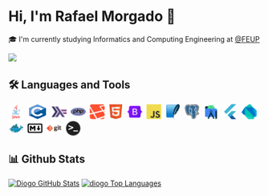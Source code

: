 # Hi, I'm Rafael Morgado 👋

🎓 I'm currently studying Informatics and Computing Engineering at [@FEUP](https://sigarra.up.pt/feup/pt/web_page.inicial)<br>

<a href="mailto:polimero656@gmail.com"><img src="https://camo.githubusercontent.com/571384769c09e0c66b45e39b5be70f68f552db3e2b2311bc2064f0d4a9f5983b/68747470733a2f2f696d672e736869656c64732e696f2f62616467652f476d61696c2d4431343833363f7374796c653d666f722d7468652d6261646765266c6f676f3d676d61696c266c6f676f436f6c6f723d7768697465"></a>

## :hammer_and_wrench: Languages and Tools

<img src="https://github.com/devicons/devicon/blob/master/icons/java/java-original-wordmark.svg" title="Java" alt="Java" width="30" height="30">&nbsp;
<img src="https://github.com/devicons/devicon/blob/master/icons/c/c-original.svg" title="C" alt="C" height="30" width="40">&nbsp;
<img src="https://github.com/devicons/devicon/blob/master/icons/haskell/haskell-original.svg" title="Haskell" alt="Haskell" width="30" height="30">&nbsp;
<img src="https://github.com/devicons/devicon/blob/master/icons/php/php-original.svg" title="PHP" alt="PHP" height="30" width="30">&nbsp;
<img src="https://github.com/devicons/devicon/blob/master/icons/laravel/laravel-plain.svg" title="Laravel" alt="Laravel" height="30" width="30">&nbsp;
<img src="https://github.com/devicons/devicon/blob/master/icons/html5/html5-original.svg" title="HTML" alt="HTML" height="30" width="30">&nbsp;
<img src="https://github.com/devicons/devicon/blob/master/icons/bootstrap/bootstrap-original.svg" title="Bootstrap" alt="Bootstrap" height="30" width="30">&nbsp;
<img src="https://github.com/devicons/devicon/blob/master/icons/javascript/javascript-original.svg" title="JavaScript" alt="JavaScript" width="30" height="30">&nbsp;
<img src="https://github.com/devicons/devicon/blob/master/icons/sqlite/sqlite-original.svg" title="sqlite" alt="sqlite" width="30" height="30">&nbsp;
<img src="https://github.com/devicons/devicon/blob/master/icons/postgresql/postgresql-original.svg" title="Postgres" alt="Postgresql" height="30" width="30">&nbsp;
<img src="https://github.com/devicons/devicon/blob/master/icons/androidstudio/androidstudio-original.svg" title="Android Studio" alt="Android Studio" width="30" height="30">&nbsp;
<img src="https://github.com/devicons/devicon/blob/master/icons/flutter/flutter-original.svg" title="Flutter" alt="Flutter" width="30" height="30">&nbsp;
<img src="https://github.com/devicons/devicon/blob/master/icons/dart/dart-original.svg" title="Dart" alt="Dart" width="30" height="30">&nbsp;
<img src="https://github.com/devicons/devicon/blob/master/icons/docker/docker-original.svg" title="Docker" alt="Docker" height="30" width="30">&nbsp;
<img src="https://github.com/devicons/devicon/blob/master/icons/markdown/markdown-original.svg" title="Markdown" alt="Markdown" width="30" height="30">&nbsp;
<img src="https://github.com/devicons/devicon/blob/master/icons/git/git-original-wordmark.svg" title="Git" alt="Git" width="30" height="30">&nbsp;
<img src="https://raw.githubusercontent.com/github/explore/80688e429a7d4ef2fca1e82350fe8e3517d3494d/topics/terminal/terminal.png" title="Terminal" alt="Terminal" height="30" width="30">

## :bar_chart: Github Stats

 <a href="https://github.com/ICWeiner"><img align="center" height="180em" alt="Diogo GitHub Stats" src="https://github-readme-stats.vercel.app/api?username=ICWeiner&theme=dark&count_private=true&show_icons=true"></a>
 <a href="https://github.com/ICWeiner"><img align="center" height="180em" alt="diogo Top Languages" src="https://github-readme-stats.vercel.app/api/top-langs/?username=ICWeiner&layout=compact&theme=dark&langs_count=7"></a>   

<!--
**ICWeiner/ICWeiner** is a ✨ _special_ ✨ repository because its `README.md` (this file) appears on your GitHub profile.


- 🔭 I’m currently working on ...
- 🌱 I’m currently learning ...
- 👯 I’m looking to collaborate on ...
- 🤔 I’m looking for help with ...
- 💬 Ask me about ...
- 📫 How to reach me: ...
- 😄 Pronouns: ...
- ⚡ Fun fact: ...
-->
